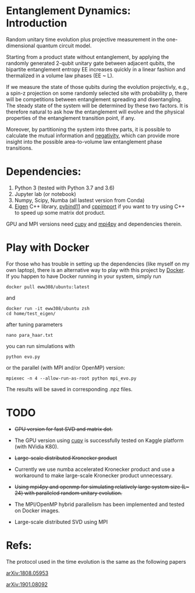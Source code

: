 # Entanglement Dynamics: Introduction
Random unitary time evolution plus projective measurement in the one-dimensional quantum circuit model.

Starting from a product state without entanglement, by applying the randomly generated 2-qubit unitary gate between adjacent qubits, the bipartite entanglement entropy EE increases quickly in a linear fashion and thermalized in a volume law phases (EE ~ L).

If we measure the state of those qubits during the evolution projectivly, e.g., a spin-z projection on some randomly selected site with probability p, there will be competitions between entanglement spreading and disentangling. The steady state of the system will be determined by these two factors. It is therefore natural to ask how the entanglement will evolve and the physical properties of the entanglement transition point, if any.


Moreover, by partitioning the system into three parts, it is possible to calculate the mutual information 
and [negativity](https://en.wikipedia.org/wiki/Negativity_(quantum_mechanics)), which can provide more insight into the possible area-to-volume law entanglement phase transitions.

<!-- 
When the system size L is large, it is possible to make the approximation that only keeps a few O(L)
largest singular values in computing the entanglement entropy. This approximation works well even at the entanglement transition critical point where the entanglement scales as log(L).
 -->
# Dependencies:
1. Python 3 (tested with Python 3.7 and 3.6)
2. Jupyter lab (or notebook)
3. Numpy, Scipy, Numba (all lastest version from Conda)
4. [Eigen](http://eigen.tuxfamily.org/index.php?title=Main_Page) C++ library, [pybind11](https://github.com/pybind/pybind11) and [cppimport](https://github.com/tbenthompson/cppimport) if you want to try using C++ to speed up some matrix dot product.

GPU and MPI versions need [cupy](https://github.com/cupy/cupy) and [mpi4py](https://bitbucket.org/mpi4py/mpi4py/src/master/) and dependencies therein.

# Play with Docker
For those who has trouble in setting up the dependencies (like myself on my own laptop),
there is an alternative way to play with this project by [Docker](https://www.docker.com).
If you happen to have Docker running in your system, simply run

    docker pull eww308/ubuntu:latest
and

    docker run -it eww308/ubuntu zsh
    cd home/test_eigen/ 
after tuning parameters

    nano para_haar.txt
you can run simulations with

    python evo.py
or the parallel (with MPI and/or OpenMP) version:

    mpiexec -n 4 --allow-run-as-root python mpi_evo.py
The results will be saved in corresponding .npz files.

# TODO
* ~~GPU version for fast SVD and matrix dot.~~

* The GPU version using [cupy](https://cupy.chainer.org/) is successfully tested on Kaggle platform (with NVidia K80). 

* ~~Large-scale distributed Kronecker product~~

* Currently we use numba accelerated Kronecker product and use a workaround to make large-scale Kronecker product unnecessary.

* ~~Using mpi4py and openmp for simulating relatively large system size (L\~ 24) with paralleled random unitary evolution.~~

* The MPI/OpenMP hybrid parallelism has been implemented and tested on Docker images.

* Large-scale distributed SVD using MPI

# Refs:
The protocol used in the time evolution is the same as the following papers

[arXiv:1808.05953](https://arxiv.org/abs/1808.05953)

[arXiv:1901.08092](https://arxiv.org/abs/1901.08092)
